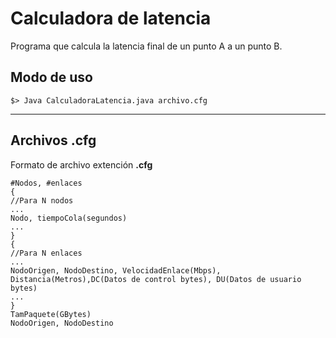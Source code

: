 #  Calculadora de latencia
Programa que calcula la latencia final de un punto A a un punto B.

## Modo de uso

`$> Java CalculadoraLatencia.java archivo.cfg`


------------
## Archivos .cfg

Formato de archivo extención **.cfg**
```
#Nodos, #enlaces
{
//Para N nodos
...
Nodo, tiempoCola(segundos)
...
}
{
//Para N enlaces
...
NodoOrigen, NodoDestino, VelocidadEnlace(Mbps), Distancia(Metros),DC(Datos de control bytes), DU(Datos de usuario bytes)
...
}
TamPaquete(GBytes)
NodoOrigen, NodoDestino
```
